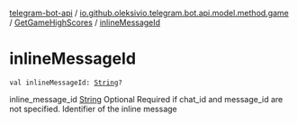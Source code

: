 [telegram-bot-api](../../index.md) / [io.github.oleksivio.telegram.bot.api.model.method.game](../index.md) / [GetGameHighScores](index.md) / [inlineMessageId](./inline-message-id.md)

# inlineMessageId

`val inlineMessageId: `[`String`](https://kotlinlang.org/api/latest/jvm/stdlib/kotlin/-string/index.html)`?`

inline_message_id [String](https://kotlinlang.org/api/latest/jvm/stdlib/kotlin/-string/index.html) Optional Required if chat_id and message_id are not specified. Identifier of the inline message

